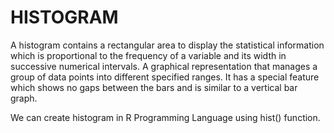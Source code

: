# HISTOGRAM
A histogram contains a rectangular area to display the statistical information which is proportional to the frequency of a variable and its width in successive numerical intervals. 
A graphical representation that manages a group of data points into different specified ranges. 
It has a special feature which shows no gaps between the bars and is similar to a vertical bar graph.

We can create histogram in R Programming Language using hist() function.
